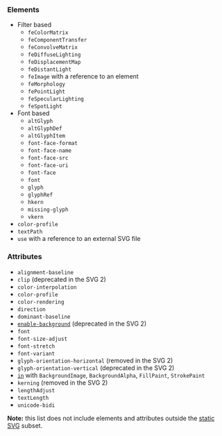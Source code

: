 ### Elements

- Filter based
  - `feColorMatrix`
  - `feComponentTransfer`
  - `feConvolveMatrix`
  - `feDiffuseLighting`
  - `feDisplacementMap`
  - `feDistantLight`
  - `feImage` with a reference to an element
  - `feMorphology`
  - `fePointLight`
  - `feSpecularLighting`
  - `feSpotLight`
- Font based
  - `altGlyph`
  - `altGlyphDef`
  - `altGlyphItem`
  - `font-face-format`
  - `font-face-name`
  - `font-face-src`
  - `font-face-uri`
  - `font-face`
  - `font`
  - `glyph`
  - `glyphRef`
  - `hkern`
  - `missing-glyph`
  - `vkern`
- `color-profile`
- `textPath`
- `use` with a reference to an external SVG file

### Attributes

- `alignment-baseline`
- `clip` (deprecated in the SVG 2)
- `color-interpolation`
- `color-profile`
- `color-rendering`
- `direction`
- `dominant-baseline`
- [`enable-background`](https://www.w3.org/TR/SVG11/filters.html#EnableBackgroundProperty) (deprecated in the SVG 2)
- `font`
- `font-size-adjust`
- `font-stretch`
- `font-variant`
- `glyph-orientation-horizontal` (removed in the SVG 2)
- `glyph-orientation-vertical` (deprecated in the SVG 2)
- [`in`](https://www.w3.org/TR/SVG11/filters.html#FilterPrimitiveInAttribute)
  with `BackgroundImage`, `BackgroundAlpha`, `FillPaint`, `StrokePaint`
- `kerning` (removed in the SVG 2)
- `lengthAdjust`
- `textLength`
- `unicode-bidi`

**Note:** this list does not include elements and attributes outside the
[static SVG](http://www.w3.org/TR/SVG11/feature#SVG-static) subset.
